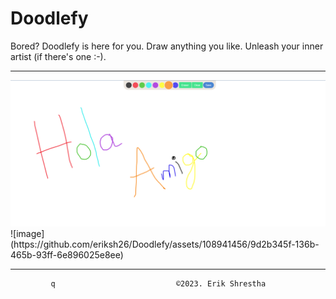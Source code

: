 # Doodlefy

Bored? Doodlefy is here for you. Draw anything you like. Unleash your inner artist (if there's one :-).
<hr>

<img src="./image.png">
![image](https://github.com/eriksh26/Doodlefy/assets/108941456/9d2b345f-136b-465b-93ff-6e896025e8ee)

<hr>

             q                           ©️2023. Erik Shrestha
